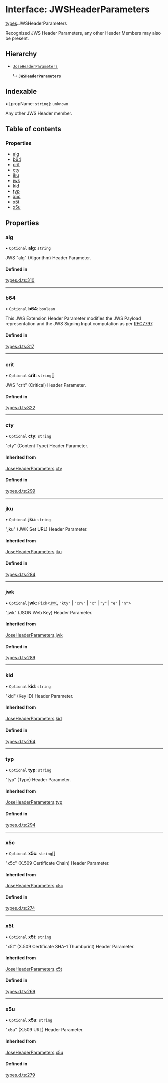 # Interface: JWSHeaderParameters

[types](../modules/types.md).JWSHeaderParameters

Recognized JWS Header Parameters, any other Header Members
may also be present.

## Hierarchy

- [`JoseHeaderParameters`](types.JoseHeaderParameters.md)

  ↳ **`JWSHeaderParameters`**

## Indexable

▪ [propName: `string`]: `unknown`

Any other JWS Header member.

## Table of contents

### Properties

- [alg](types.JWSHeaderParameters.md#alg)
- [b64](types.JWSHeaderParameters.md#b64)
- [crit](types.JWSHeaderParameters.md#crit)
- [cty](types.JWSHeaderParameters.md#cty)
- [jku](types.JWSHeaderParameters.md#jku)
- [jwk](types.JWSHeaderParameters.md#jwk)
- [kid](types.JWSHeaderParameters.md#kid)
- [typ](types.JWSHeaderParameters.md#typ)
- [x5c](types.JWSHeaderParameters.md#x5c)
- [x5t](types.JWSHeaderParameters.md#x5t)
- [x5u](types.JWSHeaderParameters.md#x5u)

## Properties

### alg

• `Optional` **alg**: `string`

JWS "alg" (Algorithm) Header Parameter.

#### Defined in

[types.d.ts:310](https://github.com/panva/jose/blob/v3.18.0/src/types.d.ts#L310)

___

### b64

• `Optional` **b64**: `boolean`

This JWS Extension Header Parameter modifies the JWS Payload
representation and the JWS Signing Input computation as per
[RFC7797](https://tools.ietf.org/html/rfc7797).

#### Defined in

[types.d.ts:317](https://github.com/panva/jose/blob/v3.18.0/src/types.d.ts#L317)

___

### crit

• `Optional` **crit**: `string`[]

JWS "crit" (Critical) Header Parameter.

#### Defined in

[types.d.ts:322](https://github.com/panva/jose/blob/v3.18.0/src/types.d.ts#L322)

___

### cty

• `Optional` **cty**: `string`

"cty" (Content Type) Header Parameter.

#### Inherited from

[JoseHeaderParameters](types.JoseHeaderParameters.md).[cty](types.JoseHeaderParameters.md#cty)

#### Defined in

[types.d.ts:299](https://github.com/panva/jose/blob/v3.18.0/src/types.d.ts#L299)

___

### jku

• `Optional` **jku**: `string`

"jku" (JWK Set URL) Header Parameter.

#### Inherited from

[JoseHeaderParameters](types.JoseHeaderParameters.md).[jku](types.JoseHeaderParameters.md#jku)

#### Defined in

[types.d.ts:284](https://github.com/panva/jose/blob/v3.18.0/src/types.d.ts#L284)

___

### jwk

• `Optional` **jwk**: `Pick`<[`JWK`](types.JWK.md), ``"kty"`` \| ``"crv"`` \| ``"x"`` \| ``"y"`` \| ``"e"`` \| ``"n"``\>

"jwk" (JSON Web Key) Header Parameter.

#### Inherited from

[JoseHeaderParameters](types.JoseHeaderParameters.md).[jwk](types.JoseHeaderParameters.md#jwk)

#### Defined in

[types.d.ts:289](https://github.com/panva/jose/blob/v3.18.0/src/types.d.ts#L289)

___

### kid

• `Optional` **kid**: `string`

"kid" (Key ID) Header Parameter.

#### Inherited from

[JoseHeaderParameters](types.JoseHeaderParameters.md).[kid](types.JoseHeaderParameters.md#kid)

#### Defined in

[types.d.ts:264](https://github.com/panva/jose/blob/v3.18.0/src/types.d.ts#L264)

___

### typ

• `Optional` **typ**: `string`

"typ" (Type) Header Parameter.

#### Inherited from

[JoseHeaderParameters](types.JoseHeaderParameters.md).[typ](types.JoseHeaderParameters.md#typ)

#### Defined in

[types.d.ts:294](https://github.com/panva/jose/blob/v3.18.0/src/types.d.ts#L294)

___

### x5c

• `Optional` **x5c**: `string`[]

"x5c" (X.509 Certificate Chain) Header Parameter.

#### Inherited from

[JoseHeaderParameters](types.JoseHeaderParameters.md).[x5c](types.JoseHeaderParameters.md#x5c)

#### Defined in

[types.d.ts:274](https://github.com/panva/jose/blob/v3.18.0/src/types.d.ts#L274)

___

### x5t

• `Optional` **x5t**: `string`

"x5t" (X.509 Certificate SHA-1 Thumbprint) Header Parameter.

#### Inherited from

[JoseHeaderParameters](types.JoseHeaderParameters.md).[x5t](types.JoseHeaderParameters.md#x5t)

#### Defined in

[types.d.ts:269](https://github.com/panva/jose/blob/v3.18.0/src/types.d.ts#L269)

___

### x5u

• `Optional` **x5u**: `string`

"x5u" (X.509 URL) Header Parameter.

#### Inherited from

[JoseHeaderParameters](types.JoseHeaderParameters.md).[x5u](types.JoseHeaderParameters.md#x5u)

#### Defined in

[types.d.ts:279](https://github.com/panva/jose/blob/v3.18.0/src/types.d.ts#L279)
